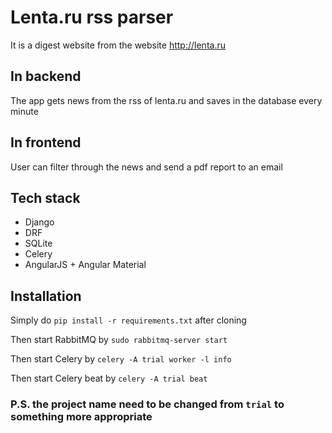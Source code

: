 # Lenta.ru rss parser

It is a digest website from the website http://lenta.ru

## In backend

The app gets news from the rss of lenta.ru and saves in the database every minute

## In frontend

User can filter through the news and send a pdf report to an email

## Tech stack

 - Django
 - DRF
 - SQLite
 - Celery
 - AngularJS + Angular Material
 
## Installation

Simply do `pip install -r requirements.txt` after cloning

Then start RabbitMQ by `sudo rabbitmq-server start`

Then start Celery by `celery -A trial worker -l info`

Then start Celery beat by `celery -A trial beat`

### P.S. the project name need to be changed from `trial` to something more appropriate
